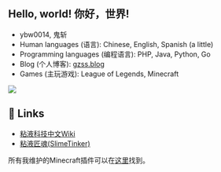 
## Hello, world! 你好，世界!

- ybw0014, 鬼斩
- Human languages (语言): Chinese, English, Spanish (a little)
- Programming languages (编程语言): PHP, Java, Python, Go
- Blog (个人博客): [gzss.blog](https://gzss.blog)
- Games (主玩游戏): League of Legends, Minecraft

![](https://github-readme-stats.vercel.app/api?username=ybw0014&show_icons=true&hide_title=false)

## 🔗 Links

- [粘液科技中文Wiki](https://slimefun.guizhanss.wiki/)
- [粘液匠魂(SlimeTinker)](https://github.com/ybw0014/SlimeTinker-CN)

所有我维护的Minecraft插件可以在[这里](https://github.com/GuizhanCraft)找到。

